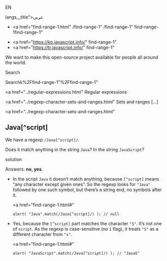 EN

langs\_\_title">عربي</span></a>

- <a href="find-range-1.html"
  /find-range-1"
  /find-range-1"
  find-range-1find-range-1"

<!-- -->

- <a href="https://ko.javascript.info/"
  find-range-1"
- <a href="https://tr.javascript.info/"
  find-range-1"

We want to make this open-source project available for people all around the world.

Search

Searchk%2Ffind-range-1"%2Ffind-range-1" </a>

<a href="../regular-expressions.html" Regular expressions</span></a>

<a href="../regexp-character-sets-and-ranges.html" Sets and ranges [...]</span></a>

<a href="../regexp-character-sets-and-ranges.html"

## Java\[^script\]

We have a regexp `/Java[^script]/`.

Does it match anything in the string `Java`? In the string `JavaScript`?

solution

Answers: **no, yes**.

- In the script `Java` it doesn’t match anything, because `[^script]` means “any character except given ones”. So the regexp looks for `"Java"` followed by one such symbol, but there’s a string end, no symbols after it.

  <a href="find-range-1.html#"
  <a href="find-range-1.html#" class="toolbar__button toolbar__button_edit" title="open in sandbox"></a>

      alert( "Java".match(/Java[^script]/) ); // null

- Yes, because the `[^script]` part matches the character `"S"`. It’s not one of `script`. As the regexp is case-sensitive (no `i` flag), it treats `"S"` as a different character from `"s"`.

  <a href="find-range-1.html#"
  <a href="find-range-1.html#" class="toolbar__button toolbar__button_edit" title="open in sandbox"></a>

      alert( "JavaScript".match(/Java[^script]/) ); // "JavaS"

